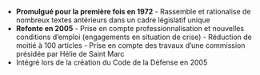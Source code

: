 - **Promulgué pour la première fois en 1972** 
	   - Rassemble et rationalise de nombreux textes antérieurs dans un cadre législatif unique
- **Refonte en 2005** 
	   - Prise en compte professionnalisation et nouvelles conditions d’emploi (engagements en situation de crise)
	   - Réduction de moitié à 100 articles
	   - Prise en compte des travaux d’une commission présidée par Hélie de Saint Marc
- Intégré lors de la création du Code de la Défense en 2005